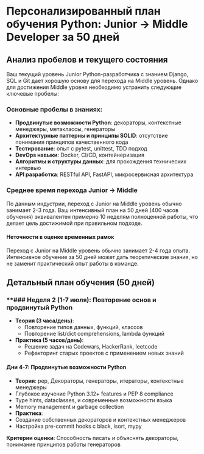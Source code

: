 # Персонализированный план обучения Python: Junior → Middle Developer за 50 дней

## Анализ пробелов и текущего состояния

Ваш текущий уровень Junior Python-разработчика с знанием Django, SQL и Git дает хорошую основу для перехода на Middle уровень. Однако для достижения Middle уровня необходимо устранить следующие ключевые пробелы:

### Основные пробелы в знаниях:

- **Продвинутые возможности Python**: декораторы, контекстные менеджеры, метаклассы, генераторы
- **Архитектурные паттерны и принципы SOLID**: отсутствие понимания принципов качественного кода
- **Тестирование**: опыт с pytest, unittest, TDD подход
- **DevOps навыки**: Docker, CI/CD, контейнеризация
- **Алгоритмы и структуры данных**: для прохождения технических интервью
- **API разработка**: RESTful API, FastAPI, микросервисная архитектура


### Среднее время перехода Junior → Middle

По данным индустрии, переход с Junior на Middle уровень обычно занимает 2-3 года. Ваш интенсивный план на 50 дней (400 часов обучения) эквивалентен примерно 10 неделям полноценной работы, что делает цель достижимой при правильном подходе.

#### **Неточности в оценке временных рамок**

Переход с Junior на Middle уровень обычно занимает 2-4 года опыта. Интенсивное обучение за 50 дней может дать теоретические знания, но не заменит практический опыт работы в команде.

## Детальный план обучения (50 дней)
### **### **Неделя 2 (1-7 июля): Повторение основ и продвинутый Python**
- **Теория (3 часа/день)**:
    - Повторение типов данных, функций, классов
    - Повторение list/dict comprehensions, lambda функций    
- **Практика (5 часов/день)**:
    - Решение задач на Codewars, HackerRank, leetcode
    - Рефакторинг старых проектов с применением новых знаний

#### **Дни 4-7: Продвинутые возможности Python**

- **Теория**: pep, Декораторы, генераторы, итераторы, контекстные менеджеры
- Глубокое изучение Python 3.12+ features и PEP 8 compliance
- Type hints, dataclasses, и современные возможности языка
- Memory management и garbage collection
- **Практика**: 
- Создание собственных декораторов и контекстных менеджеров
- Настройка pre-commit hooks с black, isort, mypy

**Критерии оценки**: Способность писать и объяснять декораторы, понимание принципов работы генераторов